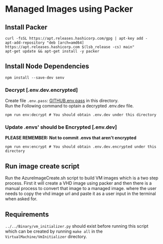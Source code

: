# Managed Images using Packer

## Install Packer
```
curl -fsSL https://apt.releases.hashicorp.com/gpg | apt-key add -
apt-add-repository "deb [arch=amd64] https://apt.releases.hashicorp.com $(lsb_release -cs) main"
apt-get update && apt-get install -y packer
```
## Install Node Dependencies
```
npm install --save-dev senv
```
### Decrypt [.env.dev.encrypted]
Create file `.env.pass`: [GITHUB.env.pass](https://start.1password.com/open/i?a=VDKXP5MBWJAW3F3YRPJNHPGKLM&v=gy4saia7pduzqbp7qhij776a4u&i=kmdczi5wvgpty6kqodhjdjyydy&h=secureailabs.1password.com)  in this directory. \
Run the Following command to optain a decrypted .env.dev file.
```
npm run env:decrypt # You should obtain .env.dev under this directory
```
### Update .envs' should be Encrypted [.env.dev]
**PLEASE REMEMBER: Not to commit .envs that aren't encrypted**
```
npm run env:encrypt # You should obtain .env.dev.encrypted under this directory
```
## Run image create script
Run the AzureImageCreate.sh script to build VM images which is a two step process.
First it will create a VHD image using packer and then there is a manual process to convert that image to a managed image.
where the user needs to copy the vhd image url and paste it as a user input in the terminal when asked for.

## Requirements
`../../Binary/vm_initializer.py` should exist before running this script which can be created by running `make all` in the `VirtualMachine/VmInitializer` directory.
